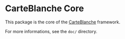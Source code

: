 CarteBlanche Core
=================

This package is the core of the [CarteBlanche](https://github.com/php-carteblanche/carteblanche) framework.

For more informations, see the `doc/` directory.